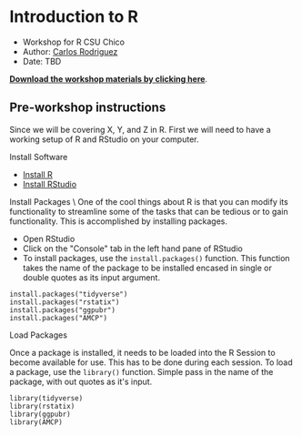 # Introduction to R
- Workshop for R CSU Chico
- Author: [Carlos Rodriguez](https://keen-wilson-61a022.netlify.app/)
- Date: TBD


[**Download the workshop materials by clicking here**](https://github.com/carlosivanr/r_talk/).

## Pre-workshop instructions
Since we will be covering X, Y, and Z in R. First we will need to have a working setup of R and RStudio on your computer.

Install Software
- [Install R](http://cran.wustl.edu/)
- [Install RStudio](https://www.rstudio.com/products/rstudio/download/#download)



Install Packages \\
One of the cool things about R is that you can modify its functionality to streamline some of the tasks that can be tedious or to gain functionality. This is accomplished by installing packages.

- Open RStudio
- Click on the "Console" tab in the left hand pane of RStudio
- To install packages, use the `install.packages()` function. This function takes the name of the package to be installed encased in single or double quotes as its input argument.
 ```{r}
 install.packages("tidyverse")
 install.packages("rstatix")
 install.packages("ggpubr")
 install.packages("AMCP")
 ```

Load Packages

Once a package is installed, it needs to be loaded into the R Session to become available for use. This has to be done during each session. To load a package, use the `library()` function. Simple pass in the name of the package, with out quotes as it's input.
 ```{r}
 library(tidyverse)
 library(rstatix)
 library(ggpubr)
 library(AMCP)
 ```

